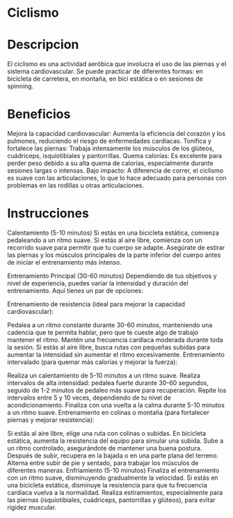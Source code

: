 # Ciclismo

# Descripcion
El ciclismo es una actividad aeróbica que involucra el uso de las piernas y el sistema cardiovascular. 
Se puede practicar de diferentes formas: en bicicleta de carretera, en montaña, en bici estática o en sesiones de spinning.

# Beneficios
Mejora la capacidad cardiovascular: Aumenta la eficiencia del corazón y los pulmones, reduciendo el riesgo de enfermedades cardíacas.
Tonifica y fortalece las piernas: Trabaja intensamente los músculos de los glúteos, cuádriceps, isquiotibiales y pantorrillas.
Quema calorías: Es excelente para perder peso debido a su alta quema de calorías, especialmente durante sesiones largas o intensas.
Bajo impacto: A diferencia de correr, el ciclismo es suave con las articulaciones, lo que lo hace adecuado para personas con problemas en las rodillas u otras articulaciones.

# Instrucciones
Calentamiento (5-10 minutos)
Si estás en una bicicleta estática, comienza pedaleando a un ritmo suave. Si estás al aire libre, comienza con un recorrido suave para permitir que tu cuerpo se adapte. Asegúrate de estirar las piernas y los músculos principales de la parte inferior del cuerpo antes de iniciar el entrenamiento más intenso.

Entrenamiento Principal (30-60 minutos)
Dependiendo de tus objetivos y nivel de experiencia, puedes variar la intensidad y duración del entrenamiento. Aquí tienes un par de opciones:

Entrenamiento de resistencia (ideal para mejorar la capacidad cardiovascular):

Pedalea a un ritmo constante durante 30-60 minutos, manteniendo una cadencia que te permita hablar, pero que te cueste algo de trabajo mantener el ritmo.
Mantén una frecuencia cardíaca moderada durante toda la sesión.
Si estás al aire libre, busca rutas con pequeñas subidas para aumentar la intensidad sin aumentar el ritmo excesivamente.
Entrenamiento intervalado (para quemar más calorías y mejorar la fuerza):

Realiza un calentamiento de 5-10 minutos a un ritmo suave.
Realiza intervalos de alta intensidad: pedalea fuerte durante 30-60 segundos, seguido de 1-2 minutos de pedaleo más suave para recuperación.
Repite los intervalos entre 5 y 10 veces, dependiendo de tu nivel de acondicionamiento.
Finaliza con una vuelta a la calma durante 5-10 minutos a un ritmo suave.
Entrenamiento en colinas o montaña (para fortalecer piernas y mejorar resistencia):

Si estás al aire libre, elige una ruta con colinas o subidas. En bicicleta estática, aumenta la resistencia del equipo para simular una subida.
Sube a un ritmo controlado, asegurándote de mantener una buena postura.
Después de subir, recupera en la bajada o en una parte plana del terreno.
Alterna entre subir de pie y sentado, para trabajar los músculos de diferentes maneras.
Enfriamiento (5-10 minutos)
Finaliza el entrenamiento con un ritmo suave, disminuyendo gradualmente la velocidad. Si estás en una bicicleta estática, disminuye la resistencia para que tu frecuencia cardíaca vuelva a la normalidad.
Realiza estiramientos, especialmente para las piernas (isquiotibiales, cuádriceps, pantorrillas y glúteos), para evitar rigidez muscular.


